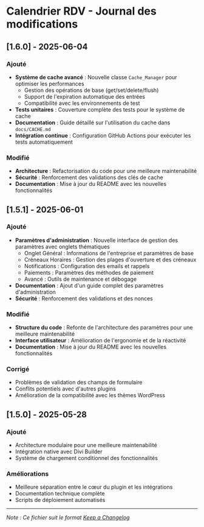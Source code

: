 # Calendrier RDV - Journal des modifications

## [1.6.0] - 2025-06-04

### Ajouté
- **Système de cache avancé** : Nouvelle classe `Cache_Manager` pour optimiser les performances
  - Gestion des opérations de base (get/set/delete/flush)
  - Support de l'expiration automatique des entrées
  - Compatibilité avec les environnements de test
- **Tests unitaires** : Couverture complète des tests pour le système de cache
- **Documentation** : Guide détaillé sur l'utilisation du cache dans `docs/CACHE.md`
- **Intégration continue** : Configuration GitHub Actions pour exécuter les tests automatiquement

### Modifié
- **Architecture** : Refactorisation du code pour une meilleure maintenabilité
- **Sécurité** : Renforcement des validations des clés de cache
- **Documentation** : Mise à jour du README avec les nouvelles fonctionnalités

## [1.5.1] - 2025-06-01

### Ajouté
- **Paramètres d'administration** : Nouvelle interface de gestion des paramètres avec onglets thématiques
  - Onglet Général : Informations de l'entreprise et paramètres de base
  - Créneaux Horaires : Gestion des plages d'ouverture et des créneaux
  - Notifications : Configuration des emails et rappels
  - Paiements : Paramètres des méthodes de paiement
  - Avancé : Outils de maintenance et débogage
- **Documentation** : Ajout d'un guide complet des paramètres d'administration
- **Sécurité** : Renforcement des validations et des nonces

### Modifié
- **Structure du code** : Refonte de l'architecture des paramètres pour une meilleure maintenabilité
- **Interface utilisateur** : Amélioration de l'ergonomie et de la réactivité
- **Documentation** : Mise à jour du README avec les nouvelles fonctionnalités

### Corrigé
- Problèmes de validation des champs de formulaire
- Conflits potentiels avec d'autres plugins
- Amélioration de la compatibilité avec les thèmes WordPress

## [1.5.0] - 2025-05-28

### Ajouté
- Architecture modulaire pour une meilleure maintenabilité
- Intégration native avec Divi Builder
- Système de chargement conditionnel des fonctionnalités

### Améliorations
- Meilleure séparation entre le cœur du plugin et les intégrations
- Documentation technique complète
- Scripts de déploiement automatisés

---

*Note : Ce fichier suit le format [Keep a Changelog](https://keepachangelog.com/fr/1.0.0/)*
